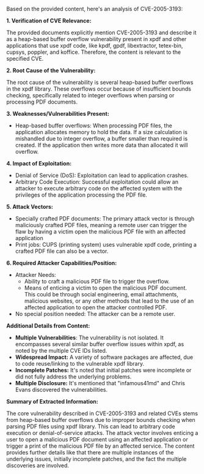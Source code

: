 Based on the provided content, here's an analysis of CVE-2005-3193:

**1. Verification of CVE Relevance:**

The provided documents explicitly mention CVE-2005-3193 and describe it as a heap-based buffer overflow vulnerability present in xpdf and other applications that use xpdf code, like kpdf, gpdf, libextractor, tetex-bin, cupsys, poppler, and koffice. Therefore, the content is relevant to the specified CVE.

**2. Root Cause of the Vulnerability:**

The root cause of the vulnerability is several heap-based buffer overflows in the xpdf library. These overflows occur because of insufficient bounds checking, specifically related to integer overflows when parsing or processing PDF documents.

**3. Weaknesses/Vulnerabilities Present:**
*   Heap-based buffer overflows: When processing PDF files, the application allocates memory to hold the data. If a size calculation is mishandled due to integer overflow, a buffer smaller than required is created. If the application then writes more data than allocated it will overflow.

**4. Impact of Exploitation:**

*   Denial of Service (DoS): Exploitation can lead to application crashes.
*   Arbitrary Code Execution: Successful exploitation could allow an attacker to execute arbitrary code on the affected system with the privileges of the application processing the PDF file.

**5. Attack Vectors:**

*   Specially crafted PDF documents: The primary attack vector is through maliciously crafted PDF files, meaning a remote user can trigger the flaw by having a victim open the malicious PDF file with an affected application
*   Print jobs:  CUPS (printing system) uses vulnerable xpdf code, printing a crafted PDF file can also be a vector.

**6. Required Attacker Capabilities/Position:**

*   Attacker Needs:
    *   Ability to craft a malicious PDF file to trigger the overflow.
    *   Means of enticing a victim to open the malicious PDF document. This could be through social engineering, email attachments, malicious websites, or any other methods that lead to the use of an affected application to open the attacker controlled PDF.
*   No special position needed: The attacker can be a remote user.

**Additional Details from Content:**

*   **Multiple Vulnerabilities**: The vulnerability is not isolated. It encompasses several similar buffer overflow issues within xpdf, as noted by the multiple CVE IDs listed.
*   **Widespread Impact:** A variety of software packages are affected, due to code reuse/linking to the vulnerable xpdf library.
*  **Incomplete Patches:** It's noted that initial patches were incomplete or did not fully address the underlying problems.
*   **Multiple Disclosure:** It's mentioned that "infamous41md" and Chris Evans discovered the vulnerabilities.

**Summary of Extracted Information:**

The core vulnerability described in CVE-2005-3193 and related CVEs stems from heap-based buffer overflows due to improper bounds checking when parsing PDF files using xpdf library. This can lead to arbitrary code execution or denial-of-service attacks. The attack vector involves enticing a user to open a malicious PDF document using an affected application or trigger a print of the malicious PDF file by an affected service. The content provides further details like that there are multiple instances of the underlying issues, initially incomplete patches, and the fact the multiple discoveries are involved.
